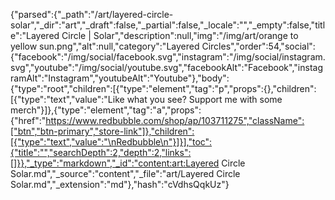 {"parsed":{"_path":"/art/layered-circle-solar","_dir":"art","_draft":false,"_partial":false,"_locale":"","_empty":false,"title":"Layered Circle | Solar","description":null,"img":"/img/art/orange to yellow sun.png","alt":null,"category":"Layered Circles","order":54,"social":{"facebook":"/img/social/facebook.svg","instagram":"/img/social/instagram.svg","youtube":"/img/social/youtube.svg","facebookAlt":"Facebook","instagramAlt":"Instagram","youtubeAlt":"Youtube"},"body":{"type":"root","children":[{"type":"element","tag":"p","props":{},"children":[{"type":"text","value":"Like what you see? Support me with some merch"}]},{"type":"element","tag":"a","props":{"href":"https://www.redbubble.com/shop/ap/103711275","className":["btn","btn-primary","store-link"]},"children":[{"type":"text","value":"\nRedbubble\n"}]}],"toc":{"title":"","searchDepth":2,"depth":2,"links":[]}},"_type":"markdown","_id":"content:art:Layered Circle Solar.md","_source":"content","_file":"art/Layered Circle Solar.md","_extension":"md"},"hash":"cVdhsQqkUz"}